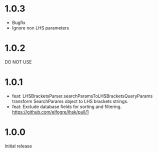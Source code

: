 # 1.0.3

* Bugfix
* Ignore non LHS parameters

# 1.0.2
DO NOT USE

# 1.0.1

* feat: LHSBracketsParser.searchParamsToLHSBracketsQueryParams transform SearchParams object to LHS brackets strings.
* feat: Exclude database fields for sorting and filtering. https://github.com/elfogre/lhsk/pull/1

# 1.0.0
Initial release
